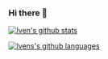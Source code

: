 ### Hi there 👋

[![Iven's github stats](https://github-readme-stats.vercel.app/api?username=ibveecnk&count_private=true&show_icons=true&theme=vue-dark&include_all_commits=true)](https://github.com/ibveecnk)

[![Ivens's github languages](https://github-readme-stats.vercel.app/api/top-langs?username=ibveecnk&count_private=true&card_width=450&show_icons=true&theme=vue-dark&layout=compact&langs_count=10
)](https://github.com/ibveecnk)
<!--
**ibveecnk/ibveecnk** is a ✨ _special_ ✨ repository because its `README.md` (this file) appears on your GitHub profile.

Here are some ideas to get you started:

- 🔭 I’m currently working on ...
- 🌱 I’m currently learning ...
- 👯 I’m looking to collaborate on ...
- 🤔 I’m looking for help with ...
- 💬 Ask me about ...
- 📫 How to reach me: ...
- 😄 Pronouns: ...
- ⚡ Fun fact: ...
-->
